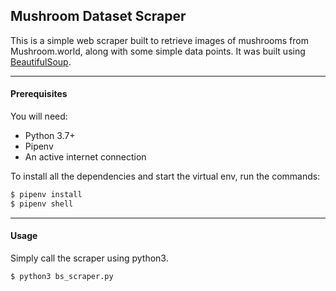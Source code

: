 ## Mushroom Dataset Scraper
This is a simple web scraper built to retrieve images of mushrooms from Mushroom.world, along with some simple data points. It was built using [BeautifulSoup](https://www.crummy.com/software/BeautifulSoup/bs4/doc/).

---
#### Prerequisites
You will need:
* Python 3.7+
* Pipenv
* An active internet connection


To install all the dependencies and start the virtual env, run the commands:
```sh
$ pipenv install
$ pipenv shell
```


---
#### Usage
Simply call the scraper using python3.
```sh
$ python3 bs_scraper.py
```
